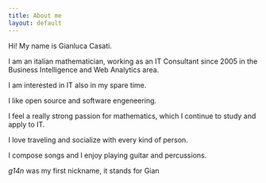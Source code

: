 ```yaml
---
title: About me
layout: default
---
```


Hi! My name is Gianluca Casati.

I am an italian mathematician, working as an IT Consultant since 2005 in the Business Intelligence and Web Analytics area.

I am interested in IT also in my spare time.

I like open source and software engeneering.

I feel a really strong passion for mathematics, which I continue to study and apply to IT.

I love traveling and socialize with every kind of person.

I compose songs and I enjoy playing guitar and percussions.

*g14n* was my first nickname, it stands for Gian

